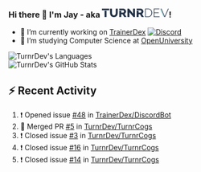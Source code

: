 ### Hi there 👋 I'm Jay - aka <img src="https://raw.githubusercontent.com/TurnrDev/TurnrDev/master/Logo/SVG/TurnrDev_Logo_Dark%20Blue%20%26%20Teal.svg" alt="TurnrDev" height="17.5px">!

- 🔭 I’m currently working on [TrainerDex](https://www.github.com/TrainerDex) [![Discord](https://discordapp.com/api/v6/guilds/364313717720219651/widget.png?style=shield)](http://discord.trainerdex.co.uk/)
- 🤔 I’m studying Computer Science at [OpenUniversity](http://www.open.ac.uk/courses/computing-it/degrees/bsc-computing-it-software-q62-soft)

![TurnrDev's Languages](https://github-readme-stats.vercel.app/api/top-langs/?username=TurnrDev&layout=compact&hide_border=true&title_color=1fa6aa&text_color=233247)
<br>
![TurnrDev's GitHub Stats](https://github-readme-stats.vercel.app/api?username=TurnrDev&show_icons=true&hide_border=true&count_private=true&include_all_commits=true&icon_color=1fa6aa&title_color=1fa6aa&text_color=233247)
<br>

## :zap: Recent Activity

<!--START_SECTION:activity-->
1. ❗️ Opened issue [#48](https://github.com//TrainerDex/DiscordBot/issues/48) in [TrainerDex/DiscordBot](https://github.com//TrainerDex/DiscordBot)
2. 🎉 Merged PR [#5](https://github.com//TurnrDev/TurnrCogs/pull/5) in [TurnrDev/TurnrCogs](https://github.com//TurnrDev/TurnrCogs)
3. ❗️ Closed issue [#3](https://github.com//TurnrDev/TurnrCogs/issues/3) in [TurnrDev/TurnrCogs](https://github.com//TurnrDev/TurnrCogs)
4. ❗️ Closed issue [#16](https://github.com//TurnrDev/TurnrCogs/issues/16) in [TurnrDev/TurnrCogs](https://github.com//TurnrDev/TurnrCogs)
5. ❗️ Closed issue [#14](https://github.com//TurnrDev/TurnrCogs/issues/14) in [TurnrDev/TurnrCogs](https://github.com//TurnrDev/TurnrCogs)
<!--END_SECTION:activity-->
